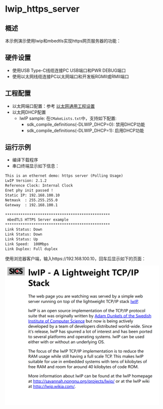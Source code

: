 # lwip_https_server

## 概述

本示例演示使用lwip和mbedtls实现https网页服务器的功能：

## 硬件设置

* 使用USB Type-C线缆连接PC USB端口和PWR DEBUG端口
* 使用以太网线缆连接PC以太网端口和开发板RGMII或RMII端口

## 工程配置

- 以太网端口配置：参考 [以太网通用工程设置](../doc/Ethernet_Common_Project_Settings_zh.md)
- 以太网DHCP配置
    - lwIP sample:  在`CMakeLists.txt`中，支持如下配置:
      - sdk_compile_definitions(-DLWIP_DHCP=0): 禁用DHCP功能
      - sdk_compile_definitions(-DLWIP_DHCP=1): 启用DHCP功能


## 运行示例

* 编译下载程序
* 串口终端显示如下信息：
```console
This is an ethernet demo: https server (Polling Usage)
LwIP Version: 2.1.2
Reference Clock: Internal Clock
Enet phy init passed !
Static IP: 192.168.100.10
Netmask  : 255.255.255.0
Gateway  : 192.168.100.1

************************************************
 mbedTLS HTTPS Server example
************************************************
Link Status: Down
Link Status: Down
Link Status: Up
Link Speed:  100Mbps
Link Duplex: Full duplex
```

使用浏览器客户端，输入https://192.168.100.10，回车后显示如下的页面：

 ![https_server](doc/lwip_mbedtls_https_server.png "https_server")
